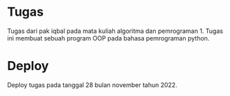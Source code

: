 # Tugas
Tugas dari pak iqbal pada mata kuliah algoritma dan pemrograman 1. Tugas ini membuat sebuah program OOP pada bahasa pemrograman python.

# Deploy
Deploy tugas pada tanggal 28 bulan november tahun 2022.
